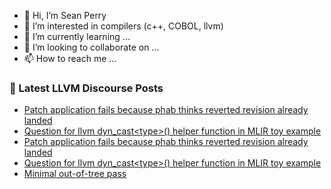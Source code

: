 - 👋 Hi, I’m Sean Perry
- 👀 I’m interested in compilers (c++, COBOL, llvm)
- 🌱 I’m currently learning ...
- 💞️ I’m looking to collaborate on ...
- 📫 How to reach me ...

<!---
s66perry/s66perry is a ✨ special ✨ repository because its `README.md` (this file) appears on your GitHub profile.
You can click the Preview link to take a look at your changes.
--->
### 📕 Latest LLVM Discourse Posts

<!-- DISCOURSE-LLVM:START -->
- [Patch application fails because phab thinks reverted revision already landed](https://discourse.llvm.org/t/patch-application-fails-because-phab-thinks-reverted-revision-already-landed/65203#post_2)
- [Question for llvm dyn_cast&lt;type&gt;&lpar;&rpar; helper function in MLIR toy example](https://discourse.llvm.org/t/question-for-llvm-dyn-cast-type-helper-function-in-mlir-toy-example/65202#post_2)
- [Patch application fails because phab thinks reverted revision already landed](https://discourse.llvm.org/t/patch-application-fails-because-phab-thinks-reverted-revision-already-landed/65203#post_1)
- [Question for llvm dyn_cast&lt;type&gt;&lpar;&rpar; helper function in MLIR toy example](https://discourse.llvm.org/t/question-for-llvm-dyn-cast-type-helper-function-in-mlir-toy-example/65202#post_1)
- [Minimal out-of-tree pass](https://discourse.llvm.org/t/minimal-out-of-tree-pass/65192#post_6)
<!-- DISCOURSE-LLVM:END -->
